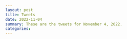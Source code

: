 ```yaml
---
layout: post
title: Tweets
date: 2022-11-04
summary: These are the tweets for November 4, 2022.
categories:
---
```



